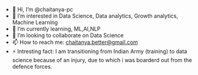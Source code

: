- 👋 Hi, I’m @chaitanya-pc
- 👀 I’m interested in Data Science, Data analytics, Growth analytics, Machine Learning 
- 🌱 I’m currently learning, ML,AI,NLP
- 💞️ I’m looking to collaborate on Data Science
- 📫 How to reach me: chaitanya.better@gmail.com
- ⚡ Intresting fact:  I am transitioning from Indian Army (training) to data science because of an injury, due to which i was boarderd out from the defence forces.

<!---
chaitanya-pc/chaitanya-pc is a ✨ special ✨ repository because its `README.md` (this file) appears on your GitHub profile.
You can click the Preview link to take a look at your changes.
--->

